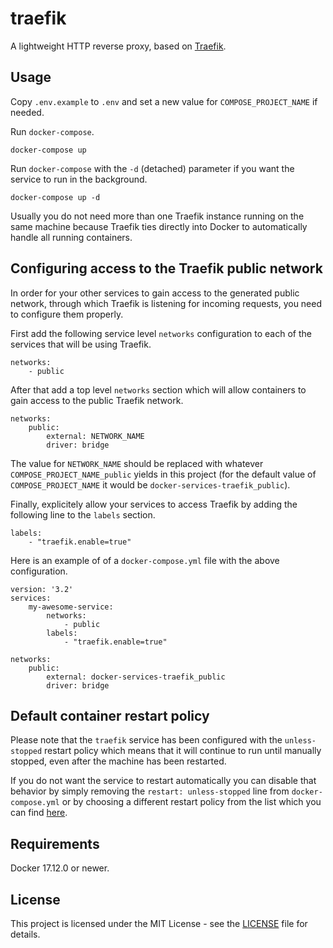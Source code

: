# traefik

A lightweight HTTP reverse proxy, based on [Traefik](https://traefik.io/).

## Usage ##

Copy `.env.example` to `.env` and set a new value for `COMPOSE_PROJECT_NAME` if needed.

Run `docker-compose`.

```
docker-compose up
```

Run `docker-compose` with the `-d` (detached) parameter if you want the service to run in the background.

```
docker-compose up -d
```

Usually you do not need more than one Traefik instance running on the same machine because Traefik ties directly into Docker to automatically handle all running containers.

## Configuring access to the Traefik public network ##

In order for your other services to gain access to the generated public network, through which Traefik is listening for incoming requests, you need to configure them properly.

First add the following service level `networks` configuration to each of the services that will be using Traefik.

```
networks:
    - public
```

After that add a top level `networks` section which will allow containers to gain access to the public Traefik network.

```
networks:
    public:
        external: NETWORK_NAME
        driver: bridge
```

The value for `NETWORK_NAME` should be replaced with whatever `COMPOSE_PROJECT_NAME_public` yields in this project (for the default value of `COMPOSE_PROJECT_NAME` it would be `docker-services-traefik_public`).

Finally, explicitely allow your services to access Traefik by adding the following line to the `labels` section.

```
labels:
    - "traefik.enable=true"
```

Here is an example of of a `docker-compose.yml` file with the above configuration.

```
version: '3.2'
services:
    my-awesome-service:
        networks:
            - public
        labels:
            - "traefik.enable=true"

networks:
    public:
        external: docker-services-traefik_public
        driver: bridge
```

## Default container restart policy ##

Please note that the `traefik` service has been configured with the `unless-stopped` restart policy which means that it will continue to run until manually stopped, even after the machine has been restarted.

If you do not want the service to restart automatically you can disable that behavior by simply removing the `restart: unless-stopped` line from `docker-compose.yml` or by choosing a different restart policy from the list which you can find [here](https://docs.docker.com/compose/compose-file/#restart).

## Requirements ##

Docker 17.12.0 or newer.

## License ##

This project is licensed under the MIT License - see the [LICENSE](LICENSE) file for details.
